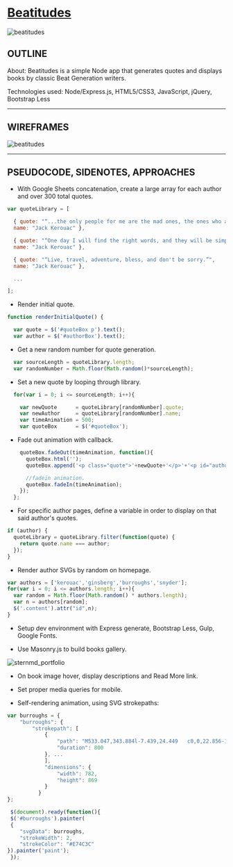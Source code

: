 # [Beatitudes](https://beatitudes.herokuapp.com/)

![beatitudes](http://s32.postimg.org/64fbhu2dg/beatitudes_copy.jpg)

## OUTLINE
About:
Beatitudes is a simple Node app that generates quotes and displays books by classic Beat Generation writers.

Technologies used: Node/Express.js, HTML5/CSS3, JavaScript, jQuery, Bootstrap Less

___

## WIREFRAMES

![beatitudes](http://s32.postimg.org/63v74g22s/beatitudes_wireframe.jpg)

___

## PSEUDOCODE, SIDENOTES, APPROACHES

* With Google Sheets concatenation, create a large array for each author and over 300 total quotes.

```js
var quoteLibrary = [

  { quote: "“...the only people for me are the mad ones, the ones who are mad to live, mad to talk, mad to be saved...”",
  name: "Jack Kerouac" },

  { quote: "“One day I will find the right words, and they will be simple.”",
  name: "Jack Kerouac" },

  { quote: "“Live, travel, adventure, bless, and don't be sorry.”",
  name: "Jack Kerouac" },

  ...

];

```
* Render initial quote.

```js
function renderInitialQuote() {

  var quote = $('#quoteBox p').text();
  var author = $('#authorBox').text();
  ```

* Get a new random number for quote generation.

```js
  var sourceLength = quoteLibrary.length;
  var randomNumber = Math.floor(Math.random()*sourceLength);
```

* Set a new quote by looping through library.

```js
  for(var i = 0; i <= sourceLength; i++){

    var newQuote      = quoteLibrary[randomNumber].quote;
    var newAuthor     = quoteLibrary[randomNumber].name;
    var timeAnimation = 500;
    var quoteBox      = $('#quoteBox');
```
* Fade out animation with callback.

```js
    quoteBox.fadeOut(timeAnimation, function(){
      quoteBox.html('');
      quoteBox.append('<p class="quote">'+newQuote+'</p>'+'<p id="authorBox" class="author">'+'-								'+newAuthor+'</p>');

      //fadein animation.
      quoteBox.fadeIn(timeAnimation);
    });
  };
```
* For specific author pages, define a variable in order to display on that said author's quotes.

```js
if (author) {
  quoteLibrary = quoteLibrary.filter(function(quote) {
    return quote.name === author;
  });
}
```

* Render author SVGs by random on homepage.

```js
var authors = ['kerouac','ginsberg','burroughs','snyder'];
for(var i = 0; i <= authors.length; i++){
  var random = Math.floor(Math.random() * authors.length);
  var n = authors[random];
  $('.content').attr("id",n);
}
```

* Setup dev environment with Express generate, Bootstrap Less, Gulp, Google Fonts.

* Use Masonry.js to build books gallery.

![sternmd_portfolio](http://s32.postimg.org/m972bcr2c/Screen_Shot_2016_05_05_at_12_44_09_PM.jpg)

* On book image hover, display descriptions and Read More link.

* Set proper media queries for mobile.

* Self-rendering animation, using SVG strokepaths:

```js
var burroughs = {
    "burroughs": {
        "strokepath": [
            {
                "path": "M533.047,343.884l-7.439,24.449   c0,0,22.856-12.755,31.895-9.568l-28.173,13.288v3.723L566,386.939l-40.924-7.443l9.565,10.103l4.253,0.533   c0,0,80.268,85.049,79.729,128.102c0,0,19.138-22.855,10.098-56.875l28.179-8.504c0,0-5.846-32.961-14.347-49.435l-40.401,15.947   l-30.829-64.851l32.428-14.354c0,0-8.506-15.947-17.545-20.731c0,0-9.569,11.692-23.385,16.477   C548.994,340.693,533.047,343.884,533.047,343.884z",
                "duration": 800
            }, ...
            ],
            "dimensions": {
                "width": 782,
                "height": 869
            }
          }
};

 $(document).ready(function(){
 $('#burroughs').painter(
 {
    "svgData": burroughs,
    "strokeWidth": 2,
    "strokeColor": "#E74C3C"
}).painter('paint');
 });
```
